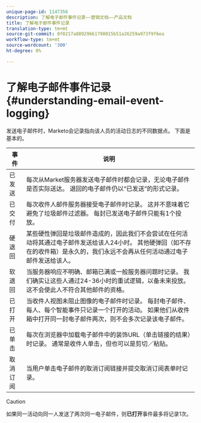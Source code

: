 ```yaml
---
unique-page-id: 1147356
description: 了解电子邮件事件记录——营销文档——产品文档
title: 了解电子邮件事件记录
translation-type: tm+mt
source-git-commit: 0f0217a88929661798015b51a26259a973f9f6ea
workflow-type: tm+mt
source-wordcount: '300'
ht-degree: 0%

---
```



# 了解电子邮件事件记录{#understanding-email-event-logging}

发送电子邮件时，Marketo会记录指向该人员的活动日志的不同数据点。 下面是基本的。

| 事件 | 说明 |
|---|---|
| 已发送 | 每次从Market服务器发送电子邮件时都会记录，无论电子邮件是否实际送达。 退回的电子邮件仍以“已发送”的形式记录。 |
| 已交付 | 每次收件人邮件服务器接受电子邮件时记录。 这并不意味着它避免了垃圾邮件过滤器。 每封已发送电子邮件只能有1个投放。 |
| 硬退回 | 某些硬性弹回是垃圾邮件造成的，因此我们不会尝试在任何活动将其通过电子邮件发送给该人24小时。 其他硬弹回（如不存在的收件箱）是永久的，我们永远不会再从任何活动通过电子邮件发送给该人。 |
| 软退回 | 当服务器响应不明确、邮箱已满或一般服务器问题时记录。 我们确实让这些人通过24-36小时的重试逻辑，以备未来投放。 这不会使此人不符合其他邮件的资格。 |
| 已打开 | 当收件人视图未阻止图像的电子邮件时记录。 每封电子邮件、每人、每个智能事件只记录一个打开的活动。 如果他们从收件箱中打开同一封电子邮件两次，则不会多次记录该电子邮件。 |
| 已单击 | 每次在浏览器中加载电子邮件中的装饰URL（单击链接的结果）时记录。 通常是收件人单击，但也可以是剪切／粘贴。 |
| 取消订阅 | 当用户单击电子邮件的取消订阅链接并提交取消订阅表单时记录。 |

>[!CAUTION]
>
>如果同一活动向同一人发送了两次同一电子邮件，则&#x200B;**已打开**&#x200B;事件最多将记录1次。
